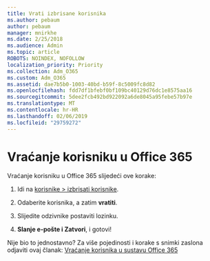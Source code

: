 ```yaml
---
title: Vrati izbrisane korisnika
ms.author: pebaum
author: pebaum
manager: mnirkhe
ms.date: 2/25/2018
ms.audience: Admin
ms.topic: article
ROBOTS: NOINDEX, NOFOLLOW
localization_priority: Priority
ms.collection: Adm_O365
ms.custom: Adm_O365
ms.assetid: dae7b5b0-1003-40bd-b59f-8c5009fc8d82
ms.openlocfilehash: fdd7df1bfebf0bf109bc40129d76dc1e8575aa16
ms.sourcegitcommit: 5dee2fcb492bd922092a6de8045a95febe57b97e
ms.translationtype: MT
ms.contentlocale: hr-HR
ms.lasthandoff: 02/06/2019
ms.locfileid: "29759272"
---
```

# <a name="restore-a-user-in-office-365"></a>Vraćanje korisniku u Office 365

Vraćanje korisniku u Office 365 slijedeći ove korake:
  
1. Idi na [korisnike \> izbrisati korisnike](https://admin.microsoft.com/adminportal/home#/deletedusers).
    
2. Odaberite korisnika, a zatim **vratiti**.
    
3. Slijedite odzivnike postaviti lozinku.
    
4. **Slanje e-pošte i Zatvori**, i gotovi!
    
Nije bio to jednostavno? Za više pojedinosti i korake s snimki zaslona odjaviti ovaj članak: [Vraćanje korisnika u sustavu Office 365](https://support.office.com/article/Restore-a-user-in-Office-365-2c261e42-5dd1-48b0-845f-2a016d29cfc1.aspx)
  

